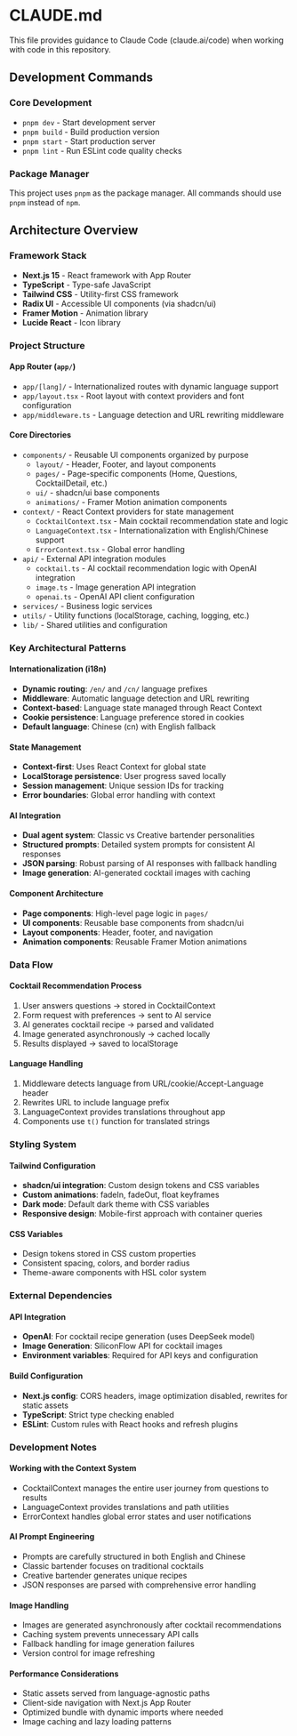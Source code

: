 # CLAUDE.md

This file provides guidance to Claude Code (claude.ai/code) when working with code in this repository.

## Development Commands

### Core Development
- `pnpm dev` - Start development server
- `pnpm build` - Build production version
- `pnpm start` - Start production server
- `pnpm lint` - Run ESLint code quality checks

### Package Manager
This project uses `pnpm` as the package manager. All commands should use `pnpm` instead of `npm`.

## Architecture Overview

### Framework Stack
- **Next.js 15** - React framework with App Router
- **TypeScript** - Type-safe JavaScript
- **Tailwind CSS** - Utility-first CSS framework
- **Radix UI** - Accessible UI components (via shadcn/ui)
- **Framer Motion** - Animation library
- **Lucide React** - Icon library

### Project Structure

#### App Router (`app/`)
- `app/[lang]/` - Internationalized routes with dynamic language support
- `app/layout.tsx` - Root layout with context providers and font configuration
- `app/middleware.ts` - Language detection and URL rewriting middleware

#### Core Directories
- `components/` - Reusable UI components organized by purpose
  - `layout/` - Header, Footer, and layout components
  - `pages/` - Page-specific components (Home, Questions, CocktailDetail, etc.)
  - `ui/` - shadcn/ui base components
  - `animations/` - Framer Motion animation components
- `context/` - React Context providers for state management
  - `CocktailContext.tsx` - Main cocktail recommendation state and logic
  - `LanguageContext.tsx` - Internationalization with English/Chinese support
  - `ErrorContext.tsx` - Global error handling
- `api/` - External API integration modules
  - `cocktail.ts` - AI cocktail recommendation logic with OpenAI integration
  - `image.ts` - Image generation API integration
  - `openai.ts` - OpenAI API client configuration
- `services/` - Business logic services
- `utils/` - Utility functions (localStorage, caching, logging, etc.)
- `lib/` - Shared utilities and configuration

### Key Architectural Patterns

#### Internationalization (i18n)
- **Dynamic routing**: `/en/` and `/cn/` language prefixes
- **Middleware**: Automatic language detection and URL rewriting
- **Context-based**: Language state managed through React Context
- **Cookie persistence**: Language preference stored in cookies
- **Default language**: Chinese (cn) with English fallback

#### State Management
- **Context-first**: Uses React Context for global state
- **LocalStorage persistence**: User progress saved locally
- **Session management**: Unique session IDs for tracking
- **Error boundaries**: Global error handling with context

#### AI Integration
- **Dual agent system**: Classic vs Creative bartender personalities
- **Structured prompts**: Detailed system prompts for consistent AI responses
- **JSON parsing**: Robust parsing of AI responses with fallback handling
- **Image generation**: AI-generated cocktail images with caching

#### Component Architecture
- **Page components**: High-level page logic in `pages/`
- **UI components**: Reusable base components from shadcn/ui
- **Layout components**: Header, footer, and navigation
- **Animation components**: Reusable Framer Motion animations

### Data Flow

#### Cocktail Recommendation Process
1. User answers questions → stored in CocktailContext
2. Form request with preferences → sent to AI service
3. AI generates cocktail recipe → parsed and validated
4. Image generated asynchronously → cached locally
5. Results displayed → saved to localStorage

#### Language Handling
1. Middleware detects language from URL/cookie/Accept-Language header
2. Rewrites URL to include language prefix
3. LanguageContext provides translations throughout app
4. Components use `t()` function for translated strings

### Styling System

#### Tailwind Configuration
- **shadcn/ui integration**: Custom design tokens and CSS variables
- **Custom animations**: fadeIn, fadeOut, float keyframes
- **Dark mode**: Default dark theme with CSS variables
- **Responsive design**: Mobile-first approach with container queries

#### CSS Variables
- Design tokens stored in CSS custom properties
- Consistent spacing, colors, and border radius
- Theme-aware components with HSL color system

### External Dependencies

#### API Integration
- **OpenAI**: For cocktail recipe generation (uses DeepSeek model)
- **Image Generation**: SiliconFlow API for cocktail images
- **Environment variables**: Required for API keys and configuration

#### Build Configuration
- **Next.js config**: CORS headers, image optimization disabled, rewrites for static assets
- **TypeScript**: Strict type checking enabled
- **ESLint**: Custom rules with React hooks and refresh plugins

### Development Notes

#### Working with the Context System
- CocktailContext manages the entire user journey from questions to results
- LanguageContext provides translations and path utilities
- ErrorContext handles global error states and user notifications

#### AI Prompt Engineering
- Prompts are carefully structured in both English and Chinese
- Classic bartender focuses on traditional cocktails
- Creative bartender generates unique recipes
- JSON responses are parsed with comprehensive error handling

#### Image Handling
- Images are generated asynchronously after cocktail recommendations
- Caching system prevents unnecessary API calls
- Fallback handling for image generation failures
- Version control for image refreshing

#### Performance Considerations
- Static assets served from language-agnostic paths
- Client-side navigation with Next.js App Router
- Optimized bundle with dynamic imports where needed
- Image caching and lazy loading patterns
